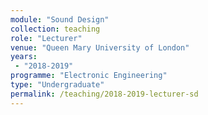```yaml
---
module: "Sound Design"
collection: teaching
role: "Lecturer"
venue: "Queen Mary University of London"
years:
 - "2018-2019"
programme: "Electronic Engineering"
type: "Undergraduate"
permalink: /teaching/2018-2019-lecturer-sd
---
```


